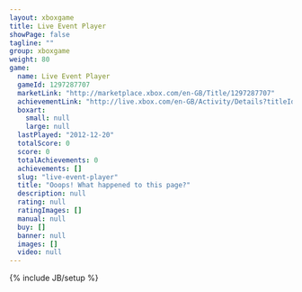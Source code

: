 ```yaml
---
layout: xboxgame
title: Live Event Player
showPage: false
tagline: ""
group: xboxgame
weight: 80
game: 
  name: Live Event Player
  gameId: 1297287707
  marketLink: "http://marketplace.xbox.com/en-GB/Title/1297287707"
  achievementLink: "http://live.xbox.com/en-GB/Activity/Details?titleId=1297287707"
  boxart: 
    small: null
    large: null
  lastPlayed: "2012-12-20"
  totalScore: 0
  score: 0
  totalAchievements: 0
  achievements: []
  slug: "live-event-player"
  title: "Ooops! What happened to this page?"
  description: null
  rating: null
  ratingImages: []
  manual: null
  buy: []
  banner: null
  images: []
  video: null
---
```

{% include JB/setup %}